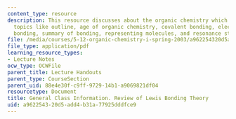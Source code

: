 ```yaml
---
content_type: resource
description: This resource discusses about the organic chemistry which covers the
  topics like outline, age of organic chemistry, covalent bonding, electrons, multiple
  bonding, summary of bonding, representing molecules, and resonance structures.
file: /media/courses/5-12-organic-chemistry-i-spring-2003/a962254320d5add4b31a77925dddfce9_01.pdf
file_type: application/pdf
learning_resource_types:
- Lecture Notes
ocw_type: OCWFile
parent_title: Lecture Handouts
parent_type: CourseSection
parent_uid: 88e4e30f-c9ff-9729-14b1-a9069821df04
resourcetype: Document
title: General Class Information. Review of Lewis Bonding Theory
uid: a9622543-20d5-add4-b31a-77925dddfce9
---
```

